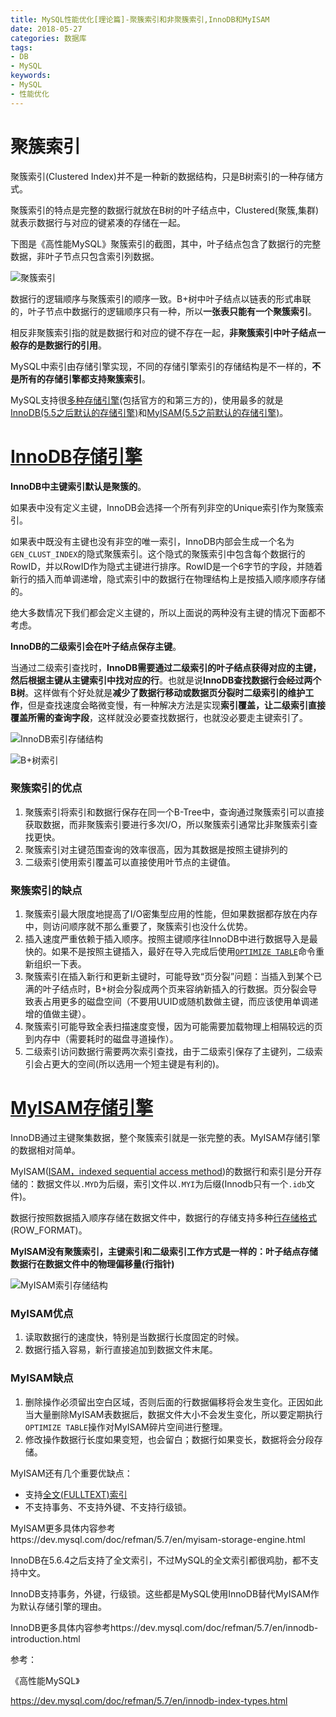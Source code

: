```yaml
---
title: MySQL性能优化[理论篇]-聚簇索引和非聚簇索引,InnoDB和MyISAM
date: 2018-05-27
categories: 数据库
tags: 
- DB
- MySQL
keywords:
- MySQL
- 性能优化
---
```


# 聚簇索引

聚簇索引(Clustered Index)并不是一种新的数据结构，只是B树索引的一种存储方式。

聚簇索引的特点是完整的数据行就放在B树的叶子结点中，Clustered(聚簇,集群)就表示数据行与对应的键紧凑的存储在一起。

下图是《高性能MySQL》聚簇索引的截图，其中，叶子结点包含了数据行的完整数据，非叶子节点只包含索引列数据。

![聚簇索引](http://tva1.sinaimg.cn/large/bda5cd74gy1frp2q4d6i3j21200r0jx5.jpg)

数据行的逻辑顺序与聚簇索引的顺序一致。B+树中叶子结点以链表的形式串联的，叶子节点中数据行的逻辑顺序只有一种，所以**一张表只能有一个聚簇索引**。

相反非聚簇索引指的就是数据行和对应的键不存在一起，**非聚簇索引中叶子结点一般存的是数据行的引用**。

MySQL中索引由存储引擎实现，不同的存储引擎索引的存储结构是不一样的，**不是所有的存储引擎都支持聚簇索引**。

MySQL支持很[多种存储引擎](https://en.wikipedia.org/wiki/Comparison_of_MySQL_database_engines)(包括官方的和第三方的)，使用最多的就是[InnoDB(5.5之后默认的存储引擎)](https://en.wikipedia.org/wiki/InnoDB)和[MyISAM(5.5之前默认的存储引擎)](https://en.wikipedia.org/wiki/MyISAM)。

# [InnoDB存储引擎](https://dev.mysql.com/doc/refman/5.7/en/innodb-index-types.html)

**InnoDB中主键索引默认是聚簇的**。

如果表中没有定义主键，InnoDB会选择一个所有列非空的Unique索引作为聚簇索引。

如果表中既没有主键也没有非空的唯一索引，InnoDB内部会生成一个名为`GEN_CLUST_INDEX`的隐式聚簇索引。这个隐式的聚簇索引中包含每个数据行的RowID，并以RowID作为隐式主键进行排序。RowID是一个6字节的字段，并随着新行的插入而单调递增，隐式索引中的数据行在物理结构上是按插入顺序顺序存储的。

绝大多数情况下我们都会定义主键的，所以上面说的两种没有主键的情况下面都不考虑。

**InnoDB的二级索引会在叶子结点保存主键**。

当通过二级索引查找时，**InnoDB需要通过二级索引的叶子结点获得对应的主键，然后根据主键从主键索引中找对应的行**。也就是说**InnoDB查找数据行会经过两个B树**。这样做有个好处就是**减少了数据行移动或数据页分裂时二级索引的维护工作**，但是查找速度会略微变慢，有一种解决方法是实现**索引覆盖，让二级索引直接覆盖所需的查询字段**，这样就没必要查找数据行，也就没必要走主键索引了。

![InnoDB索引存储结构](http://tva1.sinaimg.cn/large/bda5cd74gy1frp7kvqfwgj20lr09y76c.jpg)



![B+树索引](http://tva1.sinaimg.cn/large/bda5cd74ly1fyrfmroao8j20ry0k379y.jpg)

### 聚簇索引的优点

1. 聚簇索引将索引和数据行保存在同一个B-Tree中，查询通过聚簇索引可以直接获取数据，而非聚簇索引要进行多次I/O，所以聚簇索引通常比非聚簇索引查找更快。
2. 聚簇索引对主键范围查询的效率很高，因为其数据是按照主键排列的
3. 二级索引使用索引覆盖可以直接使用叶节点的主键值。

### 聚簇索引的缺点

1. 聚簇索引最大限度地提高了I/O密集型应用的性能，但如果数据都存放在内存中，则访问顺序就不那么重要了，聚簇索引也没什么优势。
2. 插入速度严重依赖于插入顺序。按照主键顺序往InnoDB中进行数据导入是最快的。如果不是按照主键插入，最好在导入完成后使用[`OPTIMIZE TABLE`](https://dev.mysql.com/doc/refman/5.7/en/optimize-table.html)命令重新组织一下表。
3. 聚簇索引在插入新行和更新主键时，可能导致“页分裂”问题：当插入到某个已满的叶子结点时，B+树会分裂成两个页来容纳新插入的行数据。页分裂会导致表占用更多的磁盘空间（不要用UUID或随机数做主键，而应该使用单调递增的值做主键）。
4. 聚簇索引可能导致全表扫描速度变慢，因为可能需要加载物理上相隔较远的页到内存中（需要耗时的磁盘寻道操作）。
5. 二级索引访问数据行需要两次索引查找，由于二级索引保存了主键列，二级索引会占更大的空间(所以选用一个短主键是有利的)。

# [MyISAM存储引擎](https://dev.mysql.com/doc/refman/5.7/en/myisam-storage-engine.html)

InnoDB通过主键聚集数据，整个聚簇索引就是一张完整的表。MyISAM存储引擎的数据相对简单。

MyISAM([ISAM，indexed sequential access method](https://en.wikipedia.org/wiki/ISAM))的数据行和索引是分开存储的：数据文件以`.MYD`为后缀，索引文件以`.MYI`为后缀(Innodb只有一个`.idb`文件)。

数据行按照数据插入顺序存储在数据文件中，数据行的存储支持多种[行存储格式](https://dev.mysql.com/doc/refman/5.7/en/myisam-table-formats.html)(ROW_FORMAT)。

**MyISAM没有聚簇索引，主键索引和二级索引工作方式是一样的：叶子结点存储数据行在数据文件中的物理偏移量(行指针)**

![MyISAM索引存储结构](http://tva1.sinaimg.cn/large/bda5cd74gy1frp7htdkc2j20fn0cxabx.jpg)

### MyISAM优点

1. 读取数据行的速度快，特别是当数据行长度固定的时候。
2. 数据行插入容易，新行直接追加到数据文件末尾。

### MyISAM缺点

1. 删除操作必须留出空白区域，否则后面的行数据偏移将会发生变化。正因如此当大量删除MyISAM表数据后，数据文件大小不会发生变化，所以要定期执行`OPTIMIZE TABLE`操作对MyISAM碎片空间进行整理。
2. 修改操作数据行长度如果变短，也会留白；数据行如果变长，数据将会分段存储。



MyISAM还有几个重要优缺点：

* 支持[全文(FULLTEXT)索引](https://en.wikipedia.org/wiki/Full-text_search)
* 不支持事务、不支持外键、不支持行级锁。

MyISAM更多具体内容参考https://dev.mysql.com/doc/refman/5.7/en/myisam-storage-engine.html

InnoDB在5.6.4之后支持了全文索引，不过MySQL的全文索引都很鸡肋，都不支持中文。

InnoDB支持事务，外键，行级锁。这些都是MySQL使用InnoDB替代MyISAM作为默认存储引擎的理由。

InnoDB更多具体内容参考https://dev.mysql.com/doc/refman/5.7/en/innodb-introduction.html



参考：

《高性能MySQL》

https://dev.mysql.com/doc/refman/5.7/en/innodb-index-types.html
